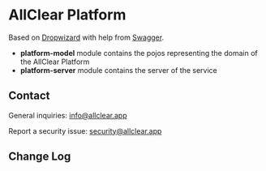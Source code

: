 AllClear Platform
==========

Based on [Dropwizard](http://dropwizard.io) with help from [Swagger](https://helloreverb.com/developers/swagger).

- **platform-model** module contains the pojos representing the domain of the AllClear Platform
- **platform-server** module contains the server of the service

## Contact

General inquiries: <info@allclear.app>

Report a security issue: <security@allclear.app>


Change Log
----------

